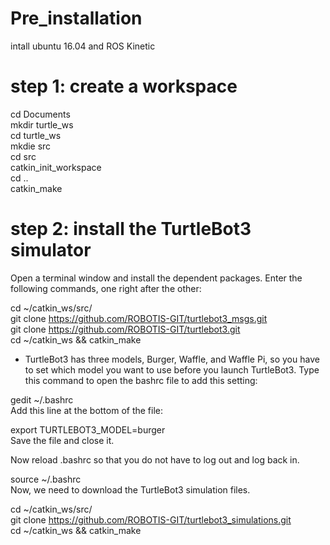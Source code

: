 # Pre_installation
intall ubuntu 16.04 and ROS Kinetic  

# step 1: create a workspace 
cd Documents  
mkdir turtle_ws    
cd turtle_ws   
mkdie src   
cd src  
catkin_init_workspace  
cd ..    
catkin_make  

# step 2: install the TurtleBot3 simulator

Open a terminal window and install the dependent packages. Enter the following commands, one right after the other:

cd ~/catkin_ws/src/  
git clone https://github.com/ROBOTIS-GIT/turtlebot3_msgs.git  
git clone https://github.com/ROBOTIS-GIT/turtlebot3.git  
cd ~/catkin_ws && catkin_make  

* TurtleBot3 has three models, Burger, Waffle, and Waffle Pi, so you have to set which model you want to use before you launch TurtleBot3. Type this command to open the bashrc file to add this setting:  

gedit ~/.bashrc  
Add this line at the bottom of the file:  

export TURTLEBOT3_MODEL=burger  
Save the file and close it.  

Now reload .bashrc so that you do not have to log out and log back in.  

source ~/.bashrc  
Now, we need to download the TurtleBot3 simulation files.  

cd ~/catkin_ws/src/  
git clone https://github.com/ROBOTIS-GIT/turtlebot3_simulations.git   
cd ~/catkin_ws && catkin_make  



